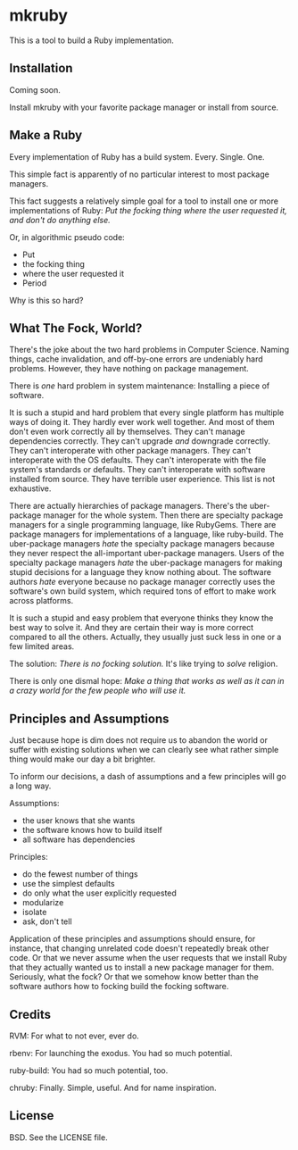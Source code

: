 # mkruby

This is a tool to build a Ruby implementation.


## Installation

Coming soon.

Install mkruby with your favorite package manager or install from source.


## Make a Ruby

Every implementation of Ruby has a build system. Every. Single. One.

This simple fact is apparently of no particular interest to most package
managers.

This fact suggests a relatively simple goal for a tool to install one or more
implementations of Ruby: *Put the focking thing where the user requested it,
and don't do anything else.*

Or, in algorithmic pseudo code:

* Put
* the focking thing
* where the user requested it
* Period

Why is this so hard?


## What The Fock, World?

There's the joke about the two hard problems in Computer Science. Naming
things, cache invalidation, and off-by-one errors are undeniably hard
problems. However, they have nothing on package management.

There is *one* hard problem in system maintenance: Installing a piece of
software.

It is such a stupid and hard problem that every single platform has multiple
ways of doing it. They hardly ever work well together. And most of them don't
even work correctly all by themselves. They can't manage dependencies
correctly. They can't upgrade *and* downgrade correctly. They can't
interoperate with other package managers.  They can't interoperate with the OS
defaults. They can't interoperate with the file system's standards or
defaults. They can't interoperate with software installed from source. They
have terrible user experience. This list is not exhaustive.

There are actually hierarchies of package managers. There's the uber-package
manager for the whole system. Then there are specialty package managers for a
single programming language, like RubyGems. There are package managers for
implementations of a language, like ruby-build. The uber-package managers
*hate* the specialty package managers because they never respect the
all-important uber-package managers. Users of the specialty package managers
*hate* the uber-package managers for making stupid decisions for a language
they know nothing about. The software authors *hate* everyone because no
package manager correctly uses the software's own build system, which required
tons of effort to make work across platforms.

It is such a stupid and easy problem that everyone thinks they know the best
way to solve it. And they are certain their way is more correct compared to
all the others. Actually, they usually just suck less in one or a few limited
areas.

The solution: *There is no focking solution.* It's like trying to *solve*
religion.

There is only one dismal hope: *Make a thing that works as well as it can in a
crazy world for the few people who will use it.*


## Principles and Assumptions

Just because hope is dim does not require us to abandon the world or suffer
with existing solutions when we can clearly see what rather simple thing would
make our day a bit brighter.

To inform our decisions, a dash of assumptions and a few principles will go a
long way.

Assumptions:

* the user knows that she wants
* the software knows how to build itself
* all software has dependencies

Principles:

* do the fewest number of things
* use the simplest defaults
* do only what the user explicitly requested
* modularize
* isolate
* ask, don't tell

Application of these principles and assumptions should ensure, for instance,
that changing unrelated code doesn't repeatedly break other code. Or that we
never assume when the user requests that we install Ruby that they actually
wanted us to install a new package manager for them. Seriously, what the fock?
Or that we somehow know better than the software authors how to focking build
the focking software.


## Credits

RVM: For what to not ever, ever do.

rbenv: For launching the exodus. You had so much potential.

ruby-build: You had so much potential, too.

chruby: Finally. Simple, useful. And for name inspiration.


## License

BSD. See the LICENSE file.

